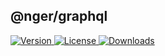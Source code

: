 ## @nger/graphql

<p>
    <a href="https://www.npmjs.com/package/@nger/graphql">
        <img src="https://img.shields.io/npm/v/@nger/graphql.svg" alt="Version">
    </a>
    <a href="https://www.npmjs.com/package/@nger/graphql">
        <img src="https://img.shields.io/npm/l/@nger/graphql.svg" alt="License">
    </a>
    <a href="https://npmcharts.com/compare/@nger/graphql?minimal=true">
        <img src="https://img.shields.io/npm/dm/@nger/graphql.svg" alt="Downloads">
    </a>
</p>